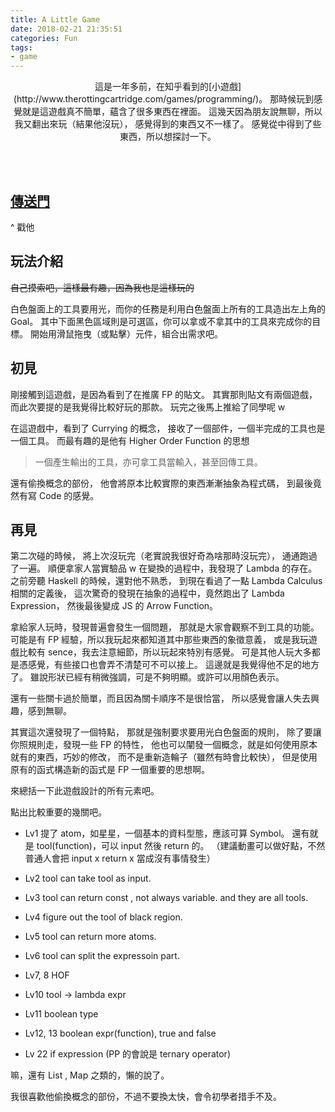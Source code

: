 ```yaml
---
title: A Little Game
date: 2018-02-21 21:35:51
categories: Fun
tags:
- game
---
```


<center>
這是一年多前，在知乎看到的[小遊戲](http://www.therottingcartridge.com/games/programming/)。
那時候玩到感覺就是這遊戲真不簡單，蘊含了很多東西在裡面。
這幾天因為朋友說無聊，所以我又翻出來玩（結果他沒玩），
感覺得到的東西又不一樣了。
感覺從中得到了些東西，所以想探討一下。
</center>

<!-- more -->
<br><br>

## [傳送門](http://www.therottingcartridge.com/games/programming/)
   ^ 戳他

## 玩法介紹

<s>自己摸索吧，這樣最有趣，因為我也是這樣玩的</s>

白色盤面上的工具要用光，而你的任務是利用白色盤面上所有的工具造出左上角的 Goal。
其中下面黑色區域則是可選區，你可以拿或不拿其中的工具來完成你的目標。
開始用滑鼠拖曳（或點擊）元件，組合出需求吧。

## 初見

剛接觸到這遊戲，是因為看到了在推廣 FP 的貼文。
其實那則貼文有兩個遊戲，而此次要提的是我覺得比較好玩的那款。
玩完之後馬上推給了同學呢 w

在這遊戲中，看到了 Currying 的概念，
接收了一個部件，一個半完成的工具也是一個工具。
而最有趣的是他有 Higher Order Function 的思想

> 一個產生輸出的工具，亦可拿工具當輸入，甚至回傳工具。

還有偷換概念的部份，
他會將原本比較實際的東西漸漸抽象為程式碼，
到最後竟然有寫 Code 的感覺。

## 再見

第二次碰的時候，
將上次沒玩完（老實說我很好奇為啥那時沒玩完）， 通通跑過了一遍。
順便拿家人當實驗品 w
在變換的過程中，我發現了 Lambda 的存在。
之前旁聽 Haskell 的時候，還對他不熟悉，
到現在看過了一點 Lambda Calculus 相關的定義後，
這次驚奇的發現在抽象的過程中，竟然跑出了 Lambda Expression，
然後最後變成 JS 的 Arrow Function。

拿給家人玩時，發現普遍會發生一個問題，
那就是大家會觀察不到工具的功能。
可能是有 FP 經驗，所以我玩起來都知道其中那些東西的象徵意義，
或是我玩遊戲比較有 sence，我去注意細節，所以玩起來特別有感覺。
可是其他人玩大多都是憑感覺，有些接口也會弄不清楚可不可以接上。
這邊就是我覺得他不足的地方了。
雖說形狀已經有稍微強調，可是不夠明顯。或許可以用顏色表示。

還有一些關卡過於簡單，而且因為關卡順序不是很恰當，
所以感覺會讓人失去興趣，感到無聊。

其實這次還發現了一個特點，
那就是強制要求要用光白色盤面的規則，
除了要讓你照規則走，發現一些 FP 的特性，
他也可以闡發一個概念，就是如何使用原本就有的東西，巧妙的修改，
而不是重新造輪子（雖然有時會比較快），
但是使用原有的函式構造新的函式是 FP 一個重要的思想啊。

來總括一下此遊戲設計的所有元素吧。

點出比較重要的幾關吧。
- Lv1
   提了 atom，如星星，一個基本的資料型態，應該可算 Symbol。
   還有就是 tool(function)，可以 input 然後 return 的。
   （建議動畫可以做好點，不然普通人會把 input x return x 當成沒有事情發生）

- Lv2
   tool can take tool as input.

- Lv3
   tool can return const , not always variable.
   and they are all tools.

- Lv4
   figure out the tool of black region.

- Lv5
   tool can return more atoms.

- Lv6
   tool can split the expressoin part.

- Lv7, 8
   HOF

- Lv10
   tool -> lambda expr

- Lv11
   boolean type

- Lv12, 13
   boolean expr(function), true and false

- Lv 22
   if expression (PP 的會說是 ternary operator)

嘛，還有 List , Map 之類的，懶的說了。

我很喜歡他偷換概念的部份，不過不要換太快，會令初學者措手不及。
